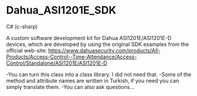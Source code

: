 # Dahua_ASI1201E_SDK

C# (c-sharp)

A custom software development kit for Dahua ASI1201E/ASI1201E-D devices, which are developed by using the original SDK examples from the official web-site: https://www.dahuasecurity.com/products/All-Products/Access-Control--Time-Attendance/Access-Control/Standalone/ASI1201E/ASI1201E-D

-You can turn this class into a class library. I did not need that.
-Some of the method and attribute names are written in Turkish, if you need you can simply translate them.
-You can also ask questions...
